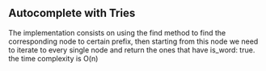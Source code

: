 ## Autocomplete with Tries
The implementation consists on using the find method to find the corresponding node to certain prefix, then starting from this node we need to iterate to every single node and return the ones that have is_word: true. the time complexity is O(n)
